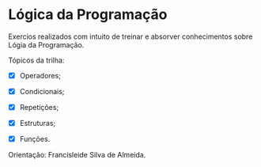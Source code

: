 # Lógica da Programação

Exercios realizados com intuito de treinar e absorver conhecimentos sobre Lógia da Programação.

Tópicos da trilha:

- [x] Operadores;
- [x] Condicionais;
- [x] Repetições;
- [x] Estruturas; 
- [x] Funções.



Orientação: Francisleide Silva de Almeida.